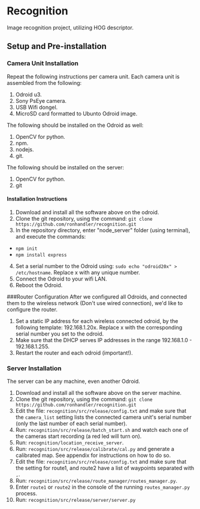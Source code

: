 # Recognition
Image recognition project, utilizing HOG descriptor.

## Setup and Pre-installation
### Camera Unit Installation
Repeat the following instructions per camera unit.
Each camera unit is assembled from the following:
1. Odroid u3.
2. Sony PsEye camera.
3. USB Wifi dongel.
4. MicroSD card formatted to Ubunto Odroid image.

The following should be installed on the Odroid as well:
1. OpenCV for python.
2. npm.
3. nodejs.
4. git.

The following should be installed on the server:
1. OpenCV for python.
2. git

#### Installation Instructions
1. Download and install all the software above on the odroid.
2. Clone the git repository, using the command: `git clone https://github.com/ronhandler/recognition.git`
3. In the repository directory, enter "node_server" folder (using terminal), and execute the commands:
  * `npm init`
  * `npm install express`
4. Set a serial number to the Odroid using: `sudo echo "odroid20x" > /etc/hostname`. Replace x with any unique number.
5. Connect the Odroid to your wifi LAN.
6. Reboot the Odroid.

###Router Configuration
After we configured all Odroids, and connected them to the wireless network (Don't use wired connection), we'd like to configure the router.
1. Set a static IP address for each wireless connected odroid, by the following template: 192.168.1.20x. Replace x with the corresponding serial number you set to the odroid.
2. Make sure that the DHCP serves IP addresses in the range 192.168.1.0 - 192.168.1.255.
3. Restart the router and each odroid (important!).

### Server Installation
The server can be any machine, even another Odroid.
1. Download and install all the software above on the server machine.
2. Clone the git repository, using the command: `git clone https://github.com/ronhandler/recognition.git`
3. Edit the file: `recognition/src/release/config.txt` and make sure that the `camera_list` setting lists the connected camera unit's serial number (only the last number of each serial number).
4. Run: `recognition/src/release/batch_start.sh` and watch each one of the cameras start recording (a red led will turn on).
5. Run: `recognition/location_receive_server`.
6. Run: `recognition/src/release/calibrate/cal.py` and generate a calibrated map. See appendix for instructions on how to do so.
7. Edit the file: `recognition/src/release/config.txt` and make sure that the setting for route1, and route2 have a list of waypoints separated with `,`.
8. Run: `recognition/src/release/route_manager/routes_manager.py`.
9. Enter `route1` or `route2` in the console of the running `routes_manager.py` process.
10. Run: `recognition/src/release/server/server.py`


